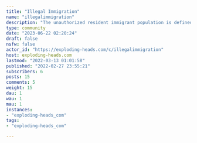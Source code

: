 ```yaml
---
title: "Illegal Immigration" 
name: "illegalimmigration"
description: "The unauthorized resident immigrant population is defined as all foreign-born non-citizens who are not legal residents. Most unauthorized residents either entered the United States without inspection or were admitted temporarily and stayed past the date they were required to leave. . ."
type: community
date: "2023-06-22 02:20:24"
draft: false
nsfw: false
actor_id: "https://exploding-heads.com/c/illegalimmigration"
host: exploding-heads.com
lastmod: "2022-03-13 01:01:58"
published: "2022-02-27 23:55:21"
subscribers: 6
posts: 15
comments: 5
weight: 15
dau: 1
wau: 1
mau: 1
instances:
- "exploding-heads_com"
tags: 
- "exploding-heads_com"

---
```

